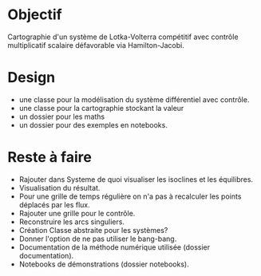 # Objectif

Cartographie d'un système de Lotka-Volterra compétitif avec contrôle multiplicatif scalaire
défavorable via Hamilton-Jacobi.

# Design

- une classe pour la modélisation du système différentiel avec contrôle.
- une classe pour la cartographie stockant la valeur
- un dossier pour les maths
- un dossier pour des exemples en notebooks. 

# Reste à faire

- Rajouter dans Systeme de quoi visualiser les isoclines et les équilibres.
- Visualisation du résultat.
- Pour une grille de temps régulière on n'a pas à recalculer les points déplacés par les flux.
- Rajouter une grille pour le contrôle.
- Reconstruire les arcs singuliers.
- Création Classe abstraite pour les systèmes?
- Donner l'option de ne pas utiliser le bang-bang.
- Documentation de la méthode numérique utilisée (dossier documentation).
- Notebooks de démonstrations (dossier notebooks).
